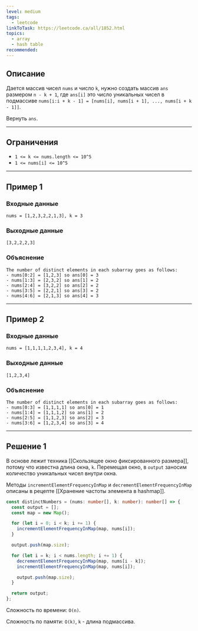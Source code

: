 ```yaml
---
level: medium
tags:
  - leetcode
linkToTask: https://leetcode.ca/all/1852.html
topics:
  - array
  - hash table
recommended:
---
```

## Описание

Дается массив чисел `nums` и число `k`, нужно создать массив `ans` размером `n - k + 1`, где `ans[i]` это число уникальных чисел в подмассиве `nums[i:i + k - 1] = [nums[i], nums[i + 1], ..., nums[i + k - 1]]`.

Вернуть `ans`.

---
## Ограничения

- `1 <= k <= nums.length <= 10^5`
- `1 <= nums[i] <= 10^5`

---
## Пример 1

### Входные данные

```
nums = [1,2,3,2,2,1,3], k = 3
```
### Выходные данные

```
[3,2,2,2,3]
```
### Объяснение

```
The number of distinct elements in each subarray goes as follows:
- nums[0:2] = [1,2,3] so ans[0] = 3
- nums[1:3] = [2,3,2] so ans[1] = 2
- nums[2:4] = [3,2,2] so ans[2] = 2
- nums[3:5] = [2,2,1] so ans[3] = 2
- nums[4:6] = [2,1,3] so ans[4] = 3
```

---
## Пример 2

### Входные данные

```
nums = [1,1,1,1,2,3,4], k = 4
```
### Выходные данные

```
[1,2,3,4]
```
### Объяснение

```
The number of distinct elements in each subarray goes as follows:
- nums[0:3] = [1,1,1,1] so ans[0] = 1
- nums[1:4] = [1,1,1,2] so ans[1] = 2
- nums[2:5] = [1,1,2,3] so ans[2] = 3
- nums[3:6] = [1,2,3,4] so ans[3] = 4
```

---
## Решение 1

В основе лежит техника [[Скользящее окно фиксированного размера]], потому что известна длина окна, `k`. Перемещая окно, в `output` заносим количество уникальных чисел внутри окна.

Методы `incrementElementFrequencyInMap` и `decrementElementFrequencyInMap` описаны в рецепте [[Хранение частоты элемента в hashmap]].

```typescript
const distinctNumbers = (nums: number[], k: number): number[] => {
  const output = [];
  const map = new Map();

  for (let i = 0; i < k; i += 1) {
    incrementElementFrequencyInMap(map, nums[i]);
  }

  output.push(map.size);

  for (let i = k; i < nums.length; i += 1) {
    decrementElementFrequencyInMap(map, nums[i - k]);
    incrementElementFrequencyInMap(map, nums[i]);

    output.push(map.size);
  }

  return output;
};
```

Сложность по времени: `O(n)`.

Сложность по памяти: `O(k)`, `k` - длина подмассива.